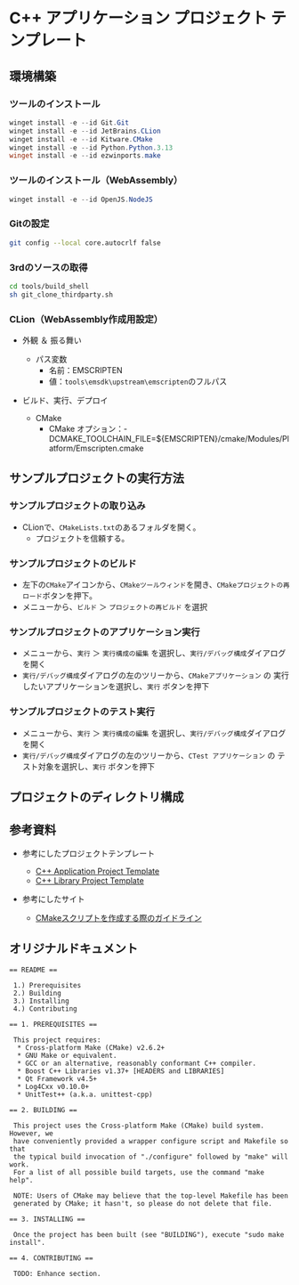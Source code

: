 # C++ アプリケーション プロジェクト テンプレート

## 環境構築

### ツールのインストール

```powershell
winget install -e --id Git.Git
winget install -e --id JetBrains.CLion
winget install -e --id Kitware.CMake
winget install -e --id Python.Python.3.13
winget install -e --id ezwinports.make
```

### ツールのインストール（WebAssembly）

```powershell
winget install -e --id OpenJS.NodeJS
```

### Gitの設定

```bash
git config --local core.autocrlf false
```

### 3rdのソースの取得

```bash
cd tools/build_shell
sh git_clone_thirdparty.sh
```

### CLion（WebAssembly作成用設定）

- 外観 ＆ 振る舞い
  - パス変数
    - 名前：EMSCRIPTEN
    - 値：`tools\emsdk\upstream\emscripten`のフルパス

- ビルド、実行、デプロイ
  - CMake
    - CMake オプション：-DCMAKE_TOOLCHAIN_FILE=${EMSCRIPTEN}/cmake/Modules/Platform/Emscripten.cmake

## サンプルプロジェクトの実行方法

### サンプルプロジェクトの取り込み

- CLionで、`CMakeLists.txt`のあるフォルダを開く。
  - プロジェクトを信頼する。

### サンプルプロジェクトのビルド

- 左下の`CMake`アイコンから、`CMakeツールウィンド`を開き、`CMakeプロジェクトの再ロード`ボタンを押下。
- メニューから、`ビルド` ＞ `プロジェクトの再ビルド` を選択

### サンプルプロジェクトのアプリケーション実行

- メニューから、`実行` ＞ `実行構成の編集` を選択し、`実行/デバッグ構成`ダイアログを開く
- `実行/デバッグ構成`ダイアログの左のツリーから、`CMakeアプリケーション` の 実行したいアプリケーションを選択し、`実行` ボタンを押下

### サンプルプロジェクトのテスト実行

- メニューから、`実行` ＞ `実行構成の編集` を選択し、`実行/デバッグ構成`ダイアログを開く
- `実行/デバッグ構成`ダイアログの左のツリーから、`CTest アプリケーション` の テスト対象を選択し、`実行` ボタンを押下

## プロジェクトのディレクトリ構成

## 参考資料

- 参考にしたプロジェクトテンプレート
  - [C++ Application Project Template](https://code.google.com/archive/p/cpp-project-template/)
  - [C++ Library Project Template](https://code.google.com/archive/p/cpp-library-project-template/)

- 参考にしたサイト
  - [CMakeスクリプトを作成する際のガイドライン](https://qiita.com/shohirose/items/5b406f060cd5557814e9)

## オリジナルドキュメント

```text
== README ==

 1.) Prerequisites
 2.) Building
 3.) Installing
 4.) Contributing
 
== 1. PREREQUISITES ==

 This project requires:
  * Cross-platform Make (CMake) v2.6.2+
  * GNU Make or equivalent.
  * GCC or an alternative, reasonably conformant C++ compiler.
  * Boost C++ Libraries v1.37+ [HEADERS and LIBRARIES]
  * Qt Framework v4.5+
  * Log4Cxx v0.10.0+
  * UnitTest++ (a.k.a. unittest-cpp)

== 2. BUILDING ==
 
 This project uses the Cross-platform Make (CMake) build system. However, we
 have conveniently provided a wrapper configure script and Makefile so that
 the typical build invocation of "./configure" followed by "make" will work.
 For a list of all possible build targets, use the command "make help".

 NOTE: Users of CMake may believe that the top-level Makefile has been
 generated by CMake; it hasn't, so please do not delete that file.

== 3. INSTALLING ==

 Once the project has been built (see "BUILDING"), execute "sudo make install".

== 4. CONTRIBUTING ==

 TODO: Enhance section.
``` 

